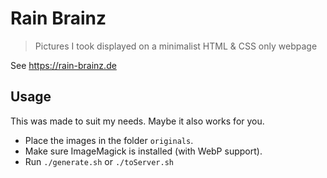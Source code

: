# Rain Brainz

> Pictures I took displayed on a minimalist HTML & CSS only webpage

See https://rain-brainz.de

## Usage

This was made to suit my needs.
Maybe it also works for you.

- Place the images in the folder `originals`.
- Make sure ImageMagick is installed (with WebP support).
- Run `./generate.sh` or `./toServer.sh`
